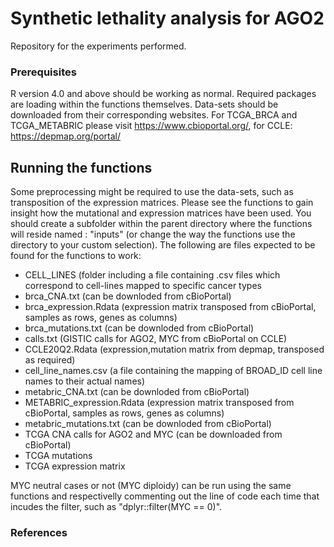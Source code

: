 # Synthetic lethality analysis for AGO2
Repository for the experiments performed.

### Prerequisites
R version 4.0 and above should be working as normal. Required packages are loading within the functions themselves.
Data-sets should be downloaded from their corresponding websites.
For TCGA_BRCA and TCGA_METABRIC please visit https://www.cbioportal.org/, for CCLE: https://depmap.org/portal/

## Running the functions

Some preprocessing might be required to use the data-sets, such as transposition of the expression matrices. 
Please see the functions to gain insight how the mutational and expression matrices have been used. You should
create a subfolder within the parent directory where the functions will reside named : "inputs" (or change the 
way the functions use the directory to your custom selection). The following are files expected to be found for
the functions to work:

* CELL_LINES (folder including a file containing .csv files which correspond to cell-lines mapped to specific cancer types
* brca_CNA.txt (can be downloded from cBioPortal)
* brca_expression.Rdata (expression matrix transposed from cBioPortal, samples as rows, genes as columns)
* brca_mutations.txt (can be downloded from cBioPortal)
* calls.txt (GISTIC calls for AGO2, MYC from cBioPortal on CCLE)
* CCLE20Q2.Rdata (expression,mutation matrix from depmap, transposed as required)
* cell_line_names.csv (a file containing the mapping of BROAD_ID cell line names to their actual names)
* metabric_CNA.txt (can be downloded from cBioPortal)
* METABRIC_expression.Rdata (expression matrix transposed from cBioPortal, samples as rows, genes as columns)
* metabric_mutations.txt (can be downloded from cBioPortal)
* TCGA CNA calls for AGO2 and MYC (can be downloaded from cBioPortal)
* TCGA mutations
* TCGA expression matrix

MYC neutral cases or not (MYC diploidy) can be run using the same functions and respectivelly commenting out the line of code each time that
incudes the filter, such as "dplyr::filter(MYC == 0)". 

### References

